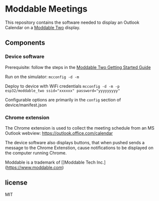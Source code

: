 # Moddable Meetings
This repository contains the software needed to display an Outlook Calendar on a [Moddable Two](https://www.moddable.com/moddable-two.php) display.

## Components
### Device software
Prerequisite: follow the steps in the [Moddable Two Getting Started Guide](https://github.com/Moddable-OpenSource/moddable/blob/public/documentation/devices/moddable-two.md)

Run on the simulator:
`mcconfig -d -m`

Deploy to device with WiFi credentials
`mcconfig -d -m -p esp32/moddable_two ssid="xxxxxx" password="yyyyyyyyy"`

Configurable options are primarily in the `config` section of device/manifest.json

### Chrome extension
The Chrome extension is used to collect the meeting schedule from an MS Outlook webview: https://outlook.office.com/calendar

The device software also displays buttons, that when pushed sends a message to the Chrome Extenstion, cause notifications to be displayed on the computer running Chrome.


Moddable is a trademark of []Moddable Tech Inc.](https://www.moddable.com)

## license
MIT
